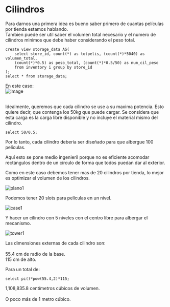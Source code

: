 # Cilindros

Para darnos una primera idea es bueno saber primero de cuantas películas por tienda estamos hablando.<br>
Tambien puede ser util saber el volumen total necesario y el numero de cilindros minimos que debe haber considerando el peso total.
```
create view storage_data AS(
	select store_id, count(*) as totpelis, (count(*)*5040) as volumen_total,
	(count(*)*0.5) as peso_total, (count(*)*0.5/50) as num_cil_peso
	from inventory i group by store_id
);
select * from storage_data;
```
En este caso: <br>
![image](https://user-images.githubusercontent.com/56322123/114284602-9e41c300-9a16-11eb-9a4a-c8042088653c.png)

<br>Idealmente, queremos que cada cilindro se use a su maxima potencia.
Esto quiere decir, que contenga los 50kg que puede cargar. Se considera que esta carga es la carga libre disponible
y no incluye el material mismo del cilindro.
```
select 50/0.5;
```
Por lo tanto, cada cilindro debería ser diseñado para que albergue 100 películas.

Aquí esto se pone medio ingenieril porque no es eficiente acomodar rectángulos
dentro de un círculo de forma que todos puedan dar al exterior.

Como en este caso debemos tener mas de 20 cilindros por tienda, lo mejor es optimizar el volumen de los cilindros.

![plano1](https://user-images.githubusercontent.com/56322123/114284091-173f1b80-9a13-11eb-83c2-53180fc468e0.png)

Podemos tener 20 slots para películas en un nivel.

![case1](https://user-images.githubusercontent.com/56322123/114284121-553c3f80-9a13-11eb-8aa0-d811e0e9f71b.png)

Y hacer un cilindro con 5 niveles con el centro libre para albergar el mecanismo.

![tower1](https://user-images.githubusercontent.com/56322123/114284127-5bcab700-9a13-11eb-96eb-c6836ef17e7f.png)

Las dimensiones externas de cada cilindro son:<br><br>
55.4 cm de radio de la base.<br>
115 cm de alto.<br>

Para un total de:
```
select pi()*pow(55.4,2)*115;
```
1,108,835.8 centímetros cúbicos de volumen.<br><br>
O poco más de 1 metro cúbico.
